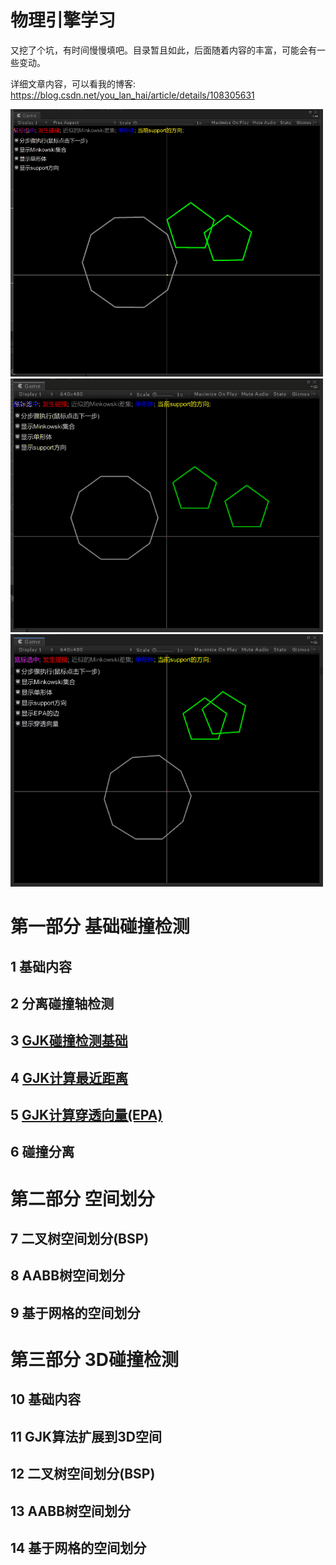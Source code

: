 物理引擎学习
====================
又挖了个坑，有时间慢慢填吧。目录暂且如此，后面随着内容的丰富，可能会有一些变动。

详细文章内容，可以看我的博客: https://blog.csdn.net/you_lan_hai/article/details/108305631

![gjk-1](03-gjk/Image/gjk-1.gif)
![gjk-2](04-gjk-closest-point/Image/gjk2-1.gif)
![gjk-3](05-gjk-epa/Image/gjk3-1.gif)


# 第一部分 基础碰撞检测
## 1 基础内容
## 2 分离碰撞轴检测
## 3 [GJK碰撞检测基础](03-gjk/README.md)
## 4 [GJK计算最近距离](04-gjk-closest-point/README.md)
## 5 [GJK计算穿透向量(EPA)](05-gjk-epa/README.md)
## 6 碰撞分离

# 第二部分 空间划分
## 7 二叉树空间划分(BSP)
## 8 AABB树空间划分
## 9 基于网格的空间划分

# 第三部分 3D碰撞检测
## 10 基础内容
## 11 GJK算法扩展到3D空间
## 12 二叉树空间划分(BSP)
## 13 AABB树空间划分
## 14 基于网格的空间划分

